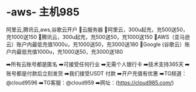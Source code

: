 # -aws- 主机985
阿里云,腾讯云,aws,谷歌云开户
🚀云服务器
🌟阿里云，300u起充，充500送50，充1000送150
🌟腾讯云，300u起充，充500送50，充1000送150
🌟AWS（亚马逊云）账户内最低充值1000u，充1000送50，充3000送180
🌟Google (谷歌云）账户内最低充值1000u，充1000送50，充3000送180

➡️所有云账号都是匿名
➡️可接受任何行业
➡️无需个人银行卡
➡️技术支持365天
➡️账号都是付款后立刻发货
➡️我们接受USDT 付款
➡️开户充值有优惠
➡️TG频道：@cloud9596
➡️TG客服：@cloud959
➡️网址：(https://cloud985.com/)
